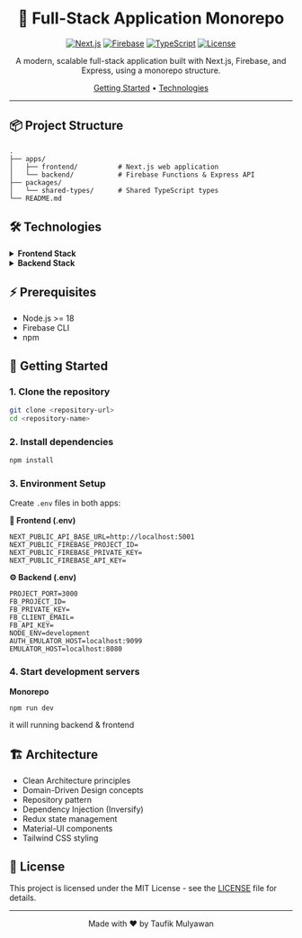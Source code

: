 <div align="center">

# 🚀 Full-Stack Application Monorepo

[![Next.js](https://img.shields.io/badge/Next.js-15-black?style=flat-square&logo=next.js)](https://nextjs.org/)
[![Firebase](https://img.shields.io/badge/Firebase-Latest-orange?style=flat-square&logo=firebase)](https://firebase.google.com/)
[![TypeScript](https://img.shields.io/badge/TypeScript-Latest-blue?style=flat-square&logo=typescript)](https://www.typescriptlang.org/)
[![License](https://img.shields.io/badge/License-MIT-green.svg?style=flat-square)](LICENSE)

A modern, scalable full-stack application built with Next.js, Firebase, and Express, using a monorepo structure.

[Getting Started](#-getting-started) •
[Technologies](#-technologies) 

</div>

---

## 📦 Project Structure

```
.
├── apps/
│   ├── frontend/          # Next.js web application
│   └── backend/           # Firebase Functions & Express API
├── packages/
│   └── shared-types/      # Shared TypeScript types
└── README.md
```

## 🛠 Technologies

<details>
<summary><b>Frontend Stack</b></summary>

- **Next.js 15** - React framework
- **React 18** - UI library
- **Material-UI** - Component library
- **Redux Toolkit** - State management
- **Firebase Client SDK** - Backend integration
- **TypeScript** - Type safety
- **Tailwind CSS** - Styling
</details>

<details>
<summary><b>Backend Stack</b></summary>

- **Firebase Functions** - Serverless computing
- **Express** - API framework
- **Firebase Admin SDK** - Backend services
- **Swagger/OpenAPI** - API documentation
- **Inversify** - Dependency injection
- **Winston** - Logging
</details>

## ⚡ Prerequisites

- Node.js >= 18
- Firebase CLI
- npm

## 🚀 Getting Started

### 1. Clone the repository

```bash
git clone <repository-url>
cd <repository-name>
```

### 2. Install dependencies

```bash
npm install
```

### 3. Environment Setup

Create `.env` files in both apps:

**📱 Frontend (.env)**
```env
NEXT_PUBLIC_API_BASE_URL=http://localhost:5001
NEXT_PUBLIC_FIREBASE_PROJECT_ID=
NEXT_PUBLIC_FIREBASE_PRIVATE_KEY=
NEXT_PUBLIC_FIREBASE_API_KEY=
```

**⚙️ Backend (.env)**
```env
PROJECT_PORT=3000
FB_PROJECT_ID=
FB_PRIVATE_KEY=
FB_CLIENT_EMAIL=
FB_API_KEY=
NODE_ENV=development
AUTH_EMULATOR_HOST=localhost:9099
EMULATOR_HOST=localhost:8080
```

### 4. Start development servers

**Monorepo**

```bash
npm run dev
```
it will running backend & frontend 


## 🏗 Architecture

- Clean Architecture principles
- Domain-Driven Design concepts
- Repository pattern
- Dependency Injection (Inversify)
- Redux state management
- Material-UI components
- Tailwind CSS styling


## 📄 License

This project is licensed under the MIT License - see the [LICENSE](LICENSE) file for details.

---

<div align="center">

Made with ❤️ by Taufik Mulyawan

</div>
